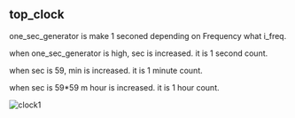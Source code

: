 ## top_clock
one_sec_generator is make 1 seconed depending on Frequency what i_freq.

when one_sec_generator is high, sec is increased. it is 1 second count.

when sec is 59, min is increased. it is 1 minute count.

when sec is 59*59 m hour is increased. it is 1 hour count.



![clock1](https://github.com/Kangj2min/Clock/assets/167446954/dd1ca895-c300-4a95-9887-dbc31c4f5829)